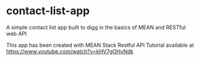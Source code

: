 # contact-list-app
A simple contact list app built to digg in the basics of MEAN and RESTful web API

This app has been created with MEAN Stack Restful API Tutorial available at https://www.youtube.com/watch?v=kHV7gOHvNdk


